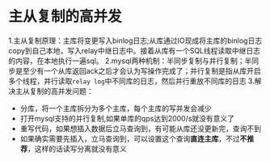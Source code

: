 # 主从复制的高并发

1.主从复制原理：主库将变更写入binlog日志;从库通过IO现成将主库的binlog日志copy到自己本地，写入relay中继日志中。接着从库有一个SQL线程读取中继日志的内容，在本地执行一遍sql。
2.mysql两种机制：半同步复制与并行复制；半同步是至少有一个从库返回ack之后才会认为写操作完成了；并行复制是指从库开启多个线程，并行读取`relay log`中不同库的日志，然后并行重放不同库的日志
3.解决主从复制的高并发问题：

* 分库，将一个主库拆分为多个主库，每个主库的写并发会减少
* 打开mysql支持的并行复制,如果单库的qps达到2000/s就没有意义了
* 重写代码，如果想插入数据后立马查询到，有可能从库还没更新完，查询不到
* 如果确实需要先插入，立马查询到，可以设置这个查询**直连主库**，不过**不推荐**，这样的话读写分离就没有意义
  